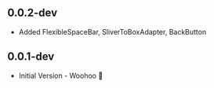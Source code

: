 ## 0.0.2-dev

- Added FlexibleSpaceBar, SliverToBoxAdapter, BackButton

## 0.0.1-dev

- Initial Version - Woohoo 🥳

